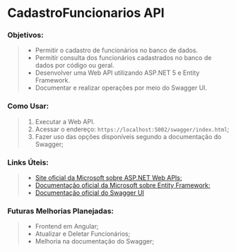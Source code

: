 # CadastroFuncionarios API  
  
### Objetivos:
> - Permitir o cadastro de funcionários no banco de dados.
> - Permitir consulta dos funcionários cadastrados no banco de dados por código ou geral.
> - Desenvolver uma Web API utilizando ASP.NET 5 e Entity Framework.
> - Documentar e realizar operações por meio do Swagger UI.
  
### Como Usar:
> 1. Executar a Web API.
> 2. Acessar o endereço: `https://localhost:5002/swagger/index.html`;
> 2. Fazer uso das opções disponíveis segundo a documentação do Swagger;

### Links Úteis:
> - [Site oficial da Microsoft sobre ASP.NET Web APIs;](https://dotnet.microsoft.com/apps/aspnet/apis)
> - [Documentação oficial da Microsoft sobre Entity Framework;](https://docs.microsoft.com/pt-br/ef/)
> - [Documentação oficial do Swagger UI](https://swagger.io/docs/)
  
### Futuras Melhorias Planejadas:
> - Frontend em Angular;
> - Atualizar e Deletar Funcionários;
> - Melhoria na documentação do Swagger;
